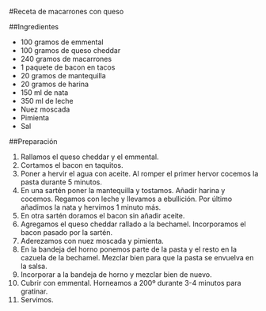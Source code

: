 #Receta de macarrones con queso 

##Ingredientes

* 100 gramos de emmental
* 100 gramos de queso cheddar
* 240 gramos de macarrones
* 1 paquete de bacon en tacos
* 20 gramos de mantequilla
* 20 gramos de harina
* 150 ml de nata
* 350 ml de leche
* Nuez moscada
* Pimienta
* Sal

##Preparación

1. Rallamos el queso cheddar y el emmental.
2. Cortamos el bacon en taquitos.
3. Poner a hervir el agua con aceite. Al romper el primer hervor cocemos la pasta durante 5 minutos.
4. En una sartén poner la mantequilla y tostamos. Añadir harina y cocemos. Regamos con leche y llevamos a ebullición. Por último añadimos la nata y hervimos 1 minuto más.
5. En otra sartén doramos el bacon sin añadir aceite.
6. Agregamos el queso cheddar rallado a la bechamel. Incorporamos el bacon pasado por la sartén.
7. Aderezamos con nuez moscada y pimienta.
8. En la bandeja del horno ponemos parte de la pasta y el resto en la cazuela de la bechamel. Mezclar bien para que la pasta se envuelva en la salsa.
9. Incorporar a la bandeja de horno y mezclar bien de nuevo.
10. Cubrir con emmental. Horneamos a 200º durante 3-4 minutos para gratinar.
11. Servimos.
